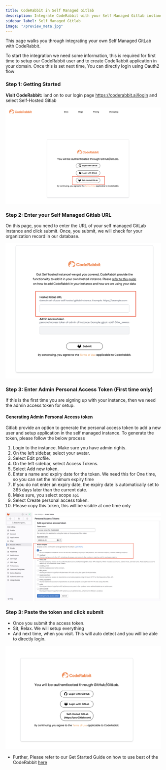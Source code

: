 ```yaml
---
title: CodeRabbit in Self Managed Gitlab
description: Integrate CodeRabbit with your Self Managed Gitlab instance.
sidebar_label: Self Managed Gitlab
image: "/preview_meta.jpg"
---
```


<head>
 <meta charSet="utf-8" />
  <meta name="title" content="CodeRabbit in Self Managed Gitlab" />
  <meta name="description" content="Integrate CodeRabbit in your own hosted Gitlab instance." />

  <meta property="og:type" content="website" />
  <meta property="og:url" content="https://coderabbit.ai/" />
  <meta property="og:title" content="CodeRabbit in Self Managed Gitlab" />
  <meta property="og:description" content="CodeRabbit: AI-powered Code Reviews" />
  <meta property="og:image" content="/preview_meta.jpg" />

  <meta name="twitter:image" content="https://coderabbit.ai/preview_meta.jpg" />
  <meta name="twitter:card" content="summary_large_image" />
  <meta name="twitter:title" content="CodeRabbit in Self Managed Gitlab" />
  <meta name="twitter:description" content="CodeRabbit: AI-powered Code Reviews" />
</head>

This page walks you through integrating your own Self Managed GitLab with CodeRabbit.

To start the integration we need some information, this is required for first time to setup our CodeRabbit user and to create CodeRabbit application in your domain. Once this is set next time, You can directly login using Oauth2 flow

### **Step 1: Getting Started**

**Visit CodeRabbit:** land on to our login page https://coderabbit.ai/login and select Self-Hosted Gitlab

![login-page](./images/login-page.png)

### Step 2: Enter your Self Managed Gitlab URL

On this page, you need to enter the URL of your self managed GitLab instance and click submit. Once, you submit, we will check for your organization record in our database.

![Untitled](./images/enter-url.png)

### **Step 3: Enter Admin Personal Access Token (First time only)**

If this is the first time you are signing up with your instance, then we need the admin access token for setup.

#### **Generating Admin Personal Access token**

Gitlab provide an option to generate the personal access token to add a new user and setup application in the self managed instance. To generate the token, please follow the below process

1. Login to the instance. Make sure you have admin rights.
2. On the left sidebar, select your avatar.
3. Select Edit profile.
4. On the left sidebar, select Access Tokens.
5. Select Add new token.
6. Enter a name and expiry date for the token. We need this for One time, so you can set the minimum expiry time
7. If you do not enter an expiry date, the expiry date is automatically set to 365 days later than the current date.
8. Make sure, you select scope `api`
9. Select Create personal access token.
10. Please copy this token, this will be visible at one time only

![Untitled](./images/admin-access-token.png)

### **Step 3: Paste the token and click submit**

- Once you submit the access token.
- Sit, Relax. We will setup everything
- And next time, when you visit. This will auto detect and you will be able to directly login.

![Untitled](./images/self-hosted-page.png)

- Further, Please refer to our Get Started Guide on how to use best of the CodeRabbit [here](../get-started/add-repo.md)
